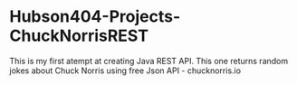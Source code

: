 # Hubson404-Projects-ChuckNorrisREST
This is my first atempt at creating Java REST API. 
This one returns random jokes about Chuck Norris using free Json API - chucknorris.io
